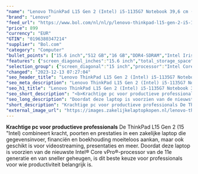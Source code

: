 ```yaml
---
"name": "Lenovo ThinkPad L15 Gen 2 (Intel) i5-1135G7 Notebook 39,6 cm (15.6\") Full HD Intel® Core™ i5 16 GB DDR4-SDRAM 512 GB SSD Wi-Fi 6 (802.11ax) Windows 11 Pro Zwart"
"brand": "Lenovo"
"feed_url": "https://www.bol.com/nl/nl/p/lenovo-thinkpad-l15-gen-2-i5-1135g7-notebook-39-6-cm-full-hd-intel-core-i5-16-gb-ddr4-sdram-512-gb-ssd-wi-fi-6-windows-11-pro-zwart/9300000116286221"
"price": 899
"currency": "EUR"
"GTIN": "0196380347214"
"supplier": "Bol.com"
"category": "Computer"
"bullet_points": ["15.6 inch","512 GB","16 GB","DDR4-SDRAM","Intel Iris Xe Graphics","Windows"]
"features": {"screen_diagonal_inches":"15.6 inch","total_storage_space":"512 GB","memory_size":"16 GB","memory_type":"DDR4-SDRAM","graphics_card":"Intel Iris Xe Graphics","operating_system":"Windows"}
"selection_group": {"screen_diagonal":"15 inch","processor":"Intel Core i5","changed_price_past_3_days":false,"product_family":"Thinkpad"}
"changed": "2023-12-13 07:27:04"
"seo_header_title": "Lenovo ThinkPad L15 Gen 2 (Intel) i5-1135G7 Notebook 39,6 cm (15.6\") Full HD Intel® Core™ i5 16 GB DDR4-SDRAM 512 GB SSD Wi-Fi 6 (802.11ax) Windows 11 Pro Zwart"
"seo_meta_description": "Lenovo ThinkPad L15 Gen 2 (Intel) i5-1135G7 Notebook 39,6 cm (15.6\") Full HD Intel® Core™ i5 16 GB DDR4-SDRAM 512 GB SSD Wi-Fi 6 (802.11ax) Windows 11 Pro Zwart"
"seo_h1_title": "Lenovo ThinkPad L15 Gen 2 (Intel) i5-1135G7 Notebook 39,6 cm (15.6\") Full HD Intel® Core™ i5 16 GB DDR4-SDRAM 512 GB SSD Wi-Fi 6 (802.11ax) Windows 11 Pro Zwart"
"seo_short_description": "<b>Krachtige pc voor productieve professionals</b>\nDe ThinkPad L15 Gen 2 (15 \"Intel) combineert kracht, poorten en prestaties in een zakelijke laptop die gegevensinvoer, financiën en boekhouding moeiteloos aankan, maar ook geschikt is voor videostreaming, presentaties en meer."
"seo_long_description": "Doordat deze laptop is voorzien van de nieuwste Intel® Core vPro®-processor van de 11e generatie en van sneller geheugen, is dit beste keuze voor professionals voor wie productiviteit belangrijk is."
"short_description": "Krachtige pc voor productieve professionals De ThinkPad L15 Gen 2 (15 \"Intel) combineert kracht, poorten en prestaties in een zakelijke laptop die gegevensinvoer, financiën en boekhouding moeiteloos aankan, maar ook geschikt is voor videostreaming, presentaties en meer. Doordat deze laptop is voorzien van de nieuwste Intel® Core vPro®-processor van de 11e generatie en van sneller geheugen, is dit beste keuze voor professionals voor wie productiviteit belangrijk is."
"external_image_url": "https://images.zakelijkelaptopkopen.nl/lenovo-thinkpad-l15-gen-2-i5-1135g7-notebook-39-6-cm-full-hd-intel-core-i5-16-gb-ddr4-sdram-512-gb-ssd-wi-fi-6-windows-11-pro-zwart.webp"
---
```


<b>Krachtige pc voor productieve professionals</b>
De ThinkPad L15 Gen 2 (15 "Intel) combineert kracht, poorten en prestaties in een zakelijke laptop die gegevensinvoer, financiën en boekhouding moeiteloos aankan, maar ook geschikt is voor videostreaming, presentaties en meer. Doordat deze laptop is voorzien van de nieuwste Intel® Core vPro®-processor van de 11e generatie en van sneller geheugen, is dit beste keuze voor professionals voor wie productiviteit belangrijk is.